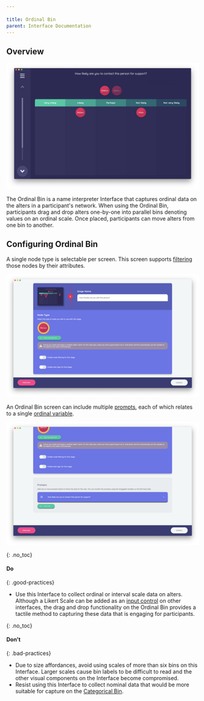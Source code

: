 ```yaml
---

title: Ordinal Bin
parent: Interface Documentation
---
```

## Overview

![](/assets/img/interface-documentation/ordinal-bin/example.png)

The Ordinal Bin is a name interpreter Interface that captures ordinal data on the alters in a participant's network. When using the Ordinal Bin, participants drag and drop alters one-by-one into parallel bins denoting values on an ordinal scale. Once placed, participants can move alters from one bin to another.

## Configuring Ordinal Bin

A single node type is selectable per screen. This screen supports [filtering](../key-concepts/filtering.md) those nodes by their attributes.

![](/assets/img/interface-documentation/ordinal-bin/architect_1.png)

An Ordinal Bin screen can include multiple [prompts](../key-concepts/prompts.md), each of which relates to a single [ordinal variable](key-concepts/variable-types/#ordinal).

![](/assets/img/interface-documentation/ordinal-bin/architect_2.png)

{: .no_toc}
#### Do

{: .good-practices}
- Use this Interface to collect ordinal or interval scale data on alters. Although a Likert Scale can be added as an [input control](../key-concepts/input-control.md) on other interfaces, the drag and drop functionality on the Ordinal Bin provides a tactile method to capturing these data that is engaging for participants. 

{: .no_toc}
#### Don't

{: .bad-practices}
- Due to size affordances, avoid using scales of more than six bins on this Interface. Larger scales cause bin labels to be difficult to read and the other visual components on the Interface become compromised. 
- Resist using this Interface to collect nominal data that would be more suitable for capture on the [Categorical Bin](./categorical-bin.md).
